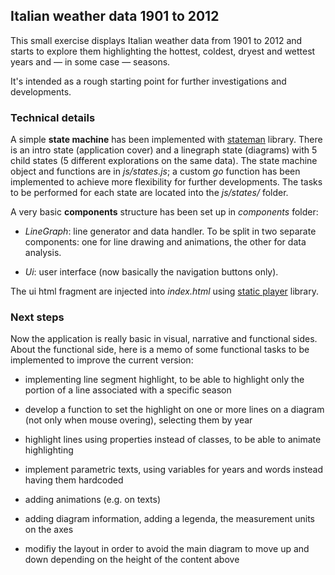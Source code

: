 ## Italian weather data 1901 to 2012

This small exercise displays Italian weather data from 1901 to 2012 and starts to explore them highlighting the hottest, coldest, dryest and wettest years and — in some case — seasons.

It's intended as a rough starting point for further investigations and developments.



### Technical details
A simple **state machine** has been implemented with [stateman](https://github.com/leeluolee/stateman) library.
There is an intro state (application cover) and a linegraph state (diagrams) with 5 child states (5 different explorations on the same data).
The state machine object and functions are in *js/states.js*; a custom *go* function has been implemented to achieve more flexibility for further developments.
The tasks to be performed for each state are located into the *js/states/* folder.

A very basic **components** structure has been set up in *components* folder: 

* *LineGraph*: line generator and data handler. To be split in two separate components: one for line drawing and animations, the other for data analysis. 

* *Ui*: user interface (now basically the navigation buttons only).

The ui html fragment are injected into *index.html* using [static player](https://github.com/abusedmedia/static-player) library.

### Next steps
Now the application is really basic in visual, narrative and functional sides.
About the functional side, here is a memo of some functional tasks to be implemented to improve the current version:

* implementing line segment highlight, to be able to highlight only the portion of a line associated with a specific season 

* develop a function to set the highlight on one or more lines on a diagram (not only when mouse overing), selecting them by year

* highlight lines using properties instead of classes, to be able to animate highlighting

* implement parametric texts, using variables for years and words instead having them hardcoded

* adding animations (e.g. on texts)

* adding diagram information, adding a legenda, the measurement units on the axes

* modifiy the layout in order to avoid the main diagram to move up and down depending on the height of the content above
